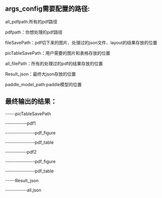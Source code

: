 ## args_config需要配置的路径:

all_pdfpath:所有的pdf路径

pdfpath：你想处理的pdf路径

fileSavePath：pdf切下来的图片、处理过的json文件、layout的结果存放的位置

picTableSavePath：用户需要的图片和表格存放的位置

all_filePath：所有的处理过的pdf的结果存放的位置

Result_json：最终大json存放的位置

paddle_model_path:paddle模型的位置


## 最终输出的结果：

-----picTableSavePath

-----------pdf1

---------------pdf_figure

---------------pdf_table

-----------pdf2

---------------pdf_figure

---------------pdf_table

-----Result_json

-----------all.json
